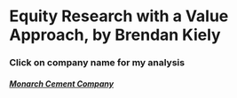 # Equity Research with a Value Approach, by Brendan Kiely

### Click on company name for my analysis


##### [Monarch Cement Company](blog_post_mcem.md)

